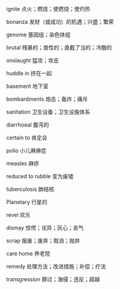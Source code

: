 ignite	点火；燃烧；使燃烧；使灼热

bonanza	发财（或成功）的机遇；兴盛；繁荣

genome	基因组；染色体组

brutal	残暴的；兽性的；直截了当的；冷酷的

onslaught	猛攻；攻击

huddle in	挤在一起

basement	地下室

bombardments	炮击；轰炸；痛斥

sanitation	卫生设备；卫生设施体系

diarrhoeal	腹泻的

certain to	肯定会

polio	小儿麻痹症

measles	麻疹

reduced to rubble	变为废墟

tuberculosis	肺结核

Planetary	行星的

revel	欢乐

dismay	惊愕；诧异；灰心；丧气

scrap	报废；废弃；取消；抛弃

care home	养老院

remedy	处理方法；改进措施；补偿；疗法

transgression	罪过；海侵；违反；超越



